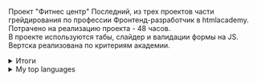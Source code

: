 Проект "Фитнес центр"
Последний, из трех проектов части грейдирования по профессии Фронтенд-разработчик в htmlacademy.<br>
Потрачено на реализацию проекта - 48 часов.<br>
В проекте используются табы, слайдер и валидации формы на JS.<br>
Вертска реализована по критериям академии.<br>

<details>
<summary>Итоги</summary>
<i><a href="https://docs.google.com/spreadsheets/d/1Q1j3cO-mVtxiVXXoigtRa7MxF1rPhbNSGHhpINl6gr4/edit#gid=1031935164">Карточка проекта</a></i>
| Результаты |(актуальны на момент закрытия проекта) |
|-----:|-----------|
|     Коэффицент скорости в днях  | 122,22% |
|     Коэффицент скорости в часах | 82,96%  |
|     Оценка за код-ревью         | 96,00%  |
|     Оценка за баг-лист          | 90,00%  |
|     Общий балл за качество      |	93,00%  |

</details>

<details>
<summary>My top languages</summary>

| Rank | Languages |
|-----:|-----------|
|     1| Javascript|
|     2| Python    |
|     3| SQL       |

</details>
